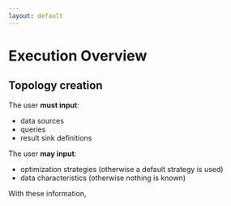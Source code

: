 ```yaml
---
layout: default
---
```


# Execution Overview


## Topology creation

The user **must input**:

* data sources
* queries
* result sink definitions

The user **may input**:

* optimization strategies (otherwise a default strategy is used)
* data characteristics (otherwise nothing is known)

With these information,